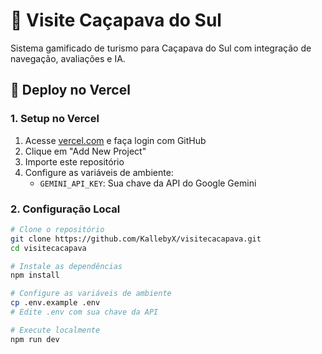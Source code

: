 # 🌟 Visite Caçapava do Sul

Sistema gamificado de turismo para Caçapava do Sul com integração de navegação, avaliações e IA.

## 🚀 Deploy no Vercel

### 1. Setup no Vercel
1. Acesse [vercel.com](https://vercel.com) e faça login com GitHub
2. Clique em "Add New Project"
3. Importe este repositório
4. Configure as variáveis de ambiente:
   - `GEMINI_API_KEY`: Sua chave da API do Google Gemini

### 2. Configuração Local
```bash
# Clone o repositório
git clone https://github.com/KallebyX/visitecacapava.git
cd visitecacapava

# Instale as dependências
npm install

# Configure as variáveis de ambiente
cp .env.example .env
# Edite .env com sua chave da API

# Execute localmente
npm run dev
```
